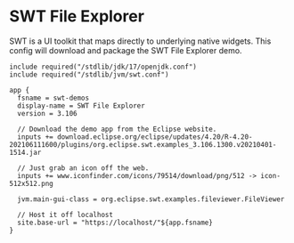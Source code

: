 # SWT File Explorer

SWT is a UI toolkit that maps directly to underlying native widgets. This config will download and package the SWT File Explorer demo.

```hocon
include required("/stdlib/jdk/17/openjdk.conf")
include required("/stdlib/jvm/swt.conf")

app {
  fsname = swt-demos
  display-name = SWT File Explorer
  version = 3.106

  // Download the demo app from the Eclipse website.
  inputs += download.eclipse.org/eclipse/updates/4.20/R-4.20-202106111600/plugins/org.eclipse.swt.examples_3.106.1300.v20210401-1514.jar
  
  // Just grab an icon off the web.
  inputs += www.iconfinder.com/icons/79514/download/png/512 -> icon-512x512.png

  jvm.main-gui-class = org.eclipse.swt.examples.fileviewer.FileViewer

  // Host it off localhost
  site.base-url = "https://localhost/"${app.fsname}
}
```
